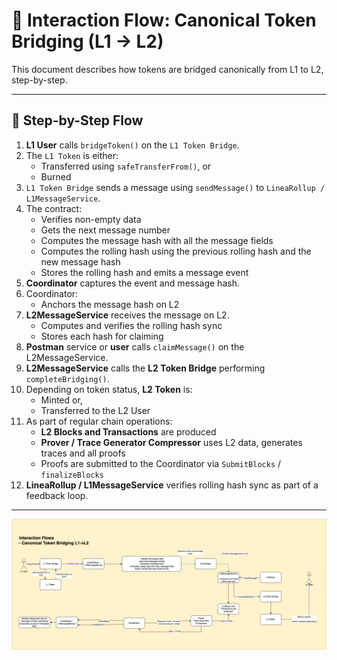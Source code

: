 
# 🔁 Interaction Flow: Canonical Token Bridging (L1 → L2)

This document describes how tokens are bridged canonically from L1 to L2, step-by-step.

---

## 🔄 Step-by-Step Flow

1. **L1 User** calls `bridgeToken()` on the `L1 Token Bridge`.
2. The `L1 Token` is either:
   - Transferred using `safeTransferFrom()`, or
   - Burned
3. `L1 Token Bridge` sends a message using `sendMessage()` to `LineaRollup / L1MessageService`.
4. The contract:
   - Verifies non-empty data
   - Gets the next message number
   - Computes the message hash with all the message fields
   - Computes the rolling hash using the previous rolling hash and the new message hash
   - Stores the rolling hash and emits a message event
5. **Coordinator** captures the event and message hash.
6. Coordinator:
   - Anchors the message hash on L2
7. **L2MessageService** receives the message on L2.
   - Computes and verifies the rolling hash sync
   - Stores each hash for claiming   
8. **Postman** service or **user** calls `claimMessage()` on the L2MessageService.
9. **L2MessageService** calls the **L2 Token Bridge** performing `completeBridging()`.
10. Depending on token status, **L2 Token** is:
    - Minted or,
    - Transferred to the L2 User
11. As part of regular chain operations:
    - **L2 Blocks and Transactions** are produced
    - **Prover / Trace Generator Compressor** uses L2 data, generates traces and all proofs
    - Proofs are submitted to the Coordinator via `SubmitBlocks` / `finalizeBlocks`
12. **LineaRollup / L1MessageService** verifies rolling hash sync as part of a feedback loop.

---

<img src="../diagrams/canonicalL1ToL2TokenBridging.png">
